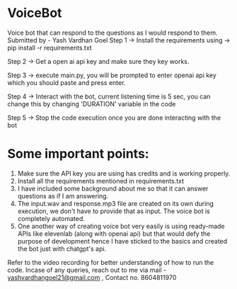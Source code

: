 # VoiceBot
Voice bot that can respond to the questions as I would respond to them.
Submitted by - Yash Vardhan Goel 
Step 1 ->
Install the requirements using -> pip install -r requirements.txt

Step 2 ->
Get a open ai api key and make sure they key works.

Step 3 ->
execute main.py, you will be prompted to enter openai api key which you should paste and press enter.

Step 4 ->
Interact with the bot, current listening time is 5 sec, you can change this by changing 'DURATION' variable in the code

Step 5 ->
Stop the code execution once you are done interacting with the bot

# Some important points:
1. Make sure the API key you are using has credits and is working properly.
2. Install all the requirements mentioned in requirements.txt
3. I have included some background about me so that it can answer questions as if I am answering.
4. The input.wav and response.mp3 file are created on its own during execution, we don't have to provide that as input. The voice bot is completely automated.
5. One another way of creating voice bot very easily is using ready-made APIs like elevenlab (along with openai api) but that would defy the purpose of development hence I have sticked to the basics and created the bot just with chatgpt's api.

Refer to the video recording for better understanding of how to run the code.
Incase of any queries, reach out to me via mail - yashvardhangoel21@gmail.com , Contact no. 8604811970

